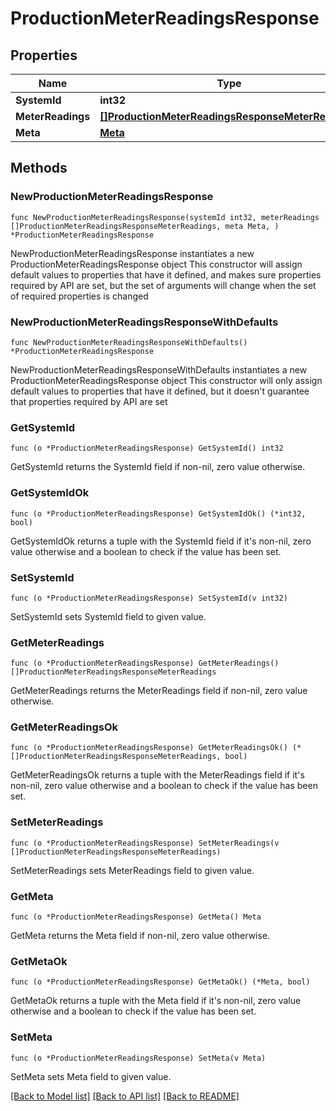 # ProductionMeterReadingsResponse

## Properties

Name | Type | Description | Notes
------------ | ------------- | ------------- | -------------
**SystemId** | **int32** |  | 
**MeterReadings** | [**[]ProductionMeterReadingsResponseMeterReadings**](ProductionMeterReadingsResponseMeterReadings.md) |  | 
**Meta** | [**Meta**](Meta.md) |  | 

## Methods

### NewProductionMeterReadingsResponse

`func NewProductionMeterReadingsResponse(systemId int32, meterReadings []ProductionMeterReadingsResponseMeterReadings, meta Meta, ) *ProductionMeterReadingsResponse`

NewProductionMeterReadingsResponse instantiates a new ProductionMeterReadingsResponse object
This constructor will assign default values to properties that have it defined,
and makes sure properties required by API are set, but the set of arguments
will change when the set of required properties is changed

### NewProductionMeterReadingsResponseWithDefaults

`func NewProductionMeterReadingsResponseWithDefaults() *ProductionMeterReadingsResponse`

NewProductionMeterReadingsResponseWithDefaults instantiates a new ProductionMeterReadingsResponse object
This constructor will only assign default values to properties that have it defined,
but it doesn't guarantee that properties required by API are set

### GetSystemId

`func (o *ProductionMeterReadingsResponse) GetSystemId() int32`

GetSystemId returns the SystemId field if non-nil, zero value otherwise.

### GetSystemIdOk

`func (o *ProductionMeterReadingsResponse) GetSystemIdOk() (*int32, bool)`

GetSystemIdOk returns a tuple with the SystemId field if it's non-nil, zero value otherwise
and a boolean to check if the value has been set.

### SetSystemId

`func (o *ProductionMeterReadingsResponse) SetSystemId(v int32)`

SetSystemId sets SystemId field to given value.


### GetMeterReadings

`func (o *ProductionMeterReadingsResponse) GetMeterReadings() []ProductionMeterReadingsResponseMeterReadings`

GetMeterReadings returns the MeterReadings field if non-nil, zero value otherwise.

### GetMeterReadingsOk

`func (o *ProductionMeterReadingsResponse) GetMeterReadingsOk() (*[]ProductionMeterReadingsResponseMeterReadings, bool)`

GetMeterReadingsOk returns a tuple with the MeterReadings field if it's non-nil, zero value otherwise
and a boolean to check if the value has been set.

### SetMeterReadings

`func (o *ProductionMeterReadingsResponse) SetMeterReadings(v []ProductionMeterReadingsResponseMeterReadings)`

SetMeterReadings sets MeterReadings field to given value.


### GetMeta

`func (o *ProductionMeterReadingsResponse) GetMeta() Meta`

GetMeta returns the Meta field if non-nil, zero value otherwise.

### GetMetaOk

`func (o *ProductionMeterReadingsResponse) GetMetaOk() (*Meta, bool)`

GetMetaOk returns a tuple with the Meta field if it's non-nil, zero value otherwise
and a boolean to check if the value has been set.

### SetMeta

`func (o *ProductionMeterReadingsResponse) SetMeta(v Meta)`

SetMeta sets Meta field to given value.



[[Back to Model list]](../README.md#documentation-for-models) [[Back to API list]](../README.md#documentation-for-api-endpoints) [[Back to README]](../README.md)


